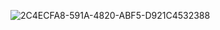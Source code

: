 ![2C4ECFA8-591A-4820-ABF5-D921C4532388](https://user-images.githubusercontent.com/98707461/154013438-cbd9ffcc-cc04-4938-9642-1741cee93a43.jpg)
